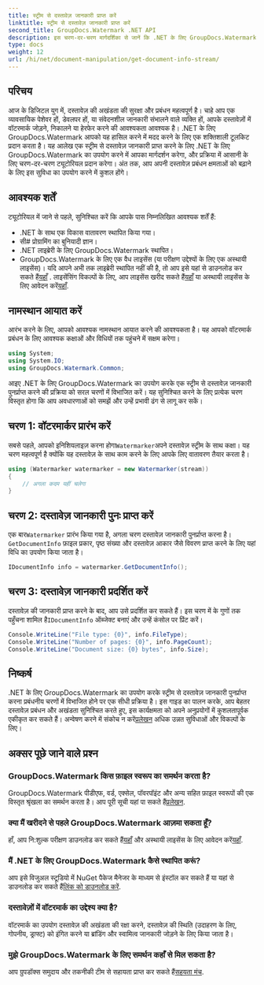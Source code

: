 ```yaml
---
title: स्ट्रीम से दस्तावेज़ जानकारी प्राप्त करें
linktitle: स्ट्रीम से दस्तावेज़ जानकारी प्राप्त करें
second_title: GroupDocs.Watermark .NET API
description: इस चरण-दर-चरण मार्गदर्शिका से जानें कि .NET के लिए GroupDocs.Watermark का उपयोग करके स्ट्रीम से दस्तावेज़ जानकारी कैसे प्राप्त करें। आपकी दस्तावेज़ प्रबंधन क्षमताएँ सहजता से।
type: docs
weight: 12
url: /hi/net/document-manipulation/get-document-info-stream/
---
```

## परिचय
आज के डिजिटल युग में, दस्तावेज़ की अखंडता की सुरक्षा और प्रबंधन महत्वपूर्ण है। चाहे आप एक व्यावसायिक पेशेवर हों, डेवलपर हों, या संवेदनशील जानकारी संभालने वाले व्यक्ति हों, आपके दस्तावेज़ों में वॉटरमार्क जोड़ने, निकालने या हेरफेर करने की आवश्यकता आवश्यक है। .NET के लिए GroupDocs.Watermark आपको यह हासिल करने में मदद करने के लिए एक शक्तिशाली टूलकिट प्रदान करता है। यह आलेख एक स्ट्रीम से दस्तावेज़ जानकारी प्राप्त करने के लिए .NET के लिए GroupDocs.Watermark का उपयोग करने में आपका मार्गदर्शन करेगा, और प्रक्रिया में आसानी के लिए चरण-दर-चरण ट्यूटोरियल प्रदान करेगा। अंत तक, आप अपनी दस्तावेज़ प्रबंधन क्षमताओं को बढ़ाने के लिए इस सुविधा का उपयोग करने में कुशल होंगे।
## आवश्यक शर्तें
ट्यूटोरियल में जाने से पहले, सुनिश्चित करें कि आपके पास निम्नलिखित आवश्यक शर्तें हैं:
- .NET के साथ एक विकास वातावरण स्थापित किया गया।
- सी# प्रोग्रामिंग का बुनियादी ज्ञान।
- .NET लाइब्रेरी के लिए GroupDocs.Watermark स्थापित।
- GroupDocs.Watermark के लिए एक वैध लाइसेंस (या परीक्षण उद्देश्यों के लिए एक अस्थायी लाइसेंस)।
 यदि आपने अभी तक लाइब्रेरी स्थापित नहीं की है, तो आप इसे यहां से डाउनलोड कर सकते हैं[यहाँ](https://releases.groupdocs.com/Watermark/net/) . लाइसेंसिंग विकल्पों के लिए, आप लाइसेंस खरीद सकते हैं[यहाँ](https://purchase.groupdocs.com/buy) या अस्थायी लाइसेंस के लिए आवेदन करें[यहाँ](https://purchase.groupdocs.com/temporary-license/).
## नामस्थान आयात करें
आरंभ करने के लिए, आपको आवश्यक नामस्थान आयात करने की आवश्यकता है। यह आपको वॉटरमार्क प्रबंधन के लिए आवश्यक कक्षाओं और विधियों तक पहुंचने में सक्षम करेगा।
```csharp
using System;
using System.IO;
using GroupDocs.Watermark.Common;
```
आइए .NET के लिए GroupDocs.Watermark का उपयोग करके एक स्ट्रीम से दस्तावेज़ जानकारी पुनर्प्राप्त करने की प्रक्रिया को सरल चरणों में विभाजित करें। यह सुनिश्चित करने के लिए प्रत्येक चरण विस्तृत होगा कि आप अवधारणाओं को समझें और उन्हें प्रभावी ढंग से लागू कर सकें।
## चरण 1: वॉटरमार्कर प्रारंभ करें
 सबसे पहले, आपको इनिशियलाइज़ करना होगा`Watermarker`अपने दस्तावेज़ स्ट्रीम के साथ कक्षा। यह चरण महत्वपूर्ण है क्योंकि यह दस्तावेज़ के साथ काम करने के लिए आपके लिए वातावरण तैयार करता है।
```csharp
using (Watermarker watermarker = new Watermarker(stream))
{
    // अगला कदम यहीं चलेगा
}
```
## चरण 2: दस्तावेज़ जानकारी पुनः प्राप्त करें
 एक बार`Watermarker` प्रारंभ किया गया है, अगला चरण दस्तावेज़ जानकारी पुनर्प्राप्त करना है।`GetDocumentInfo` फ़ाइल प्रकार, पृष्ठ संख्या और दस्तावेज़ आकार जैसे विवरण प्राप्त करने के लिए यहां विधि का उपयोग किया जाता है।
```csharp
IDocumentInfo info = watermarker.GetDocumentInfo();
```
## चरण 3: दस्तावेज़ जानकारी प्रदर्शित करें
 दस्तावेज़ की जानकारी प्राप्त करने के बाद, आप उसे प्रदर्शित कर सकते हैं। इस चरण में के गुणों तक पहुँचना शामिल है`IDocumentInfo` ऑब्जेक्ट बनाएं और उन्हें कंसोल पर प्रिंट करें।
```csharp
Console.WriteLine("File type: {0}", info.FileType);
Console.WriteLine("Number of pages: {0}", info.PageCount);
Console.WriteLine("Document size: {0} bytes", info.Size);
```

## निष्कर्ष
 .NET के लिए GroupDocs.Watermark का उपयोग करके स्ट्रीम से दस्तावेज़ जानकारी पुनर्प्राप्त करना प्रबंधनीय चरणों में विभाजित होने पर एक सीधी प्रक्रिया है। इस गाइड का पालन करके, आप बेहतर दस्तावेज़ प्रबंधन और अखंडता सुनिश्चित करते हुए, इस कार्यक्षमता को अपने अनुप्रयोगों में कुशलतापूर्वक एकीकृत कर सकते हैं। अन्वेषण करने में संकोच न करें[प्रलेखन](https://reference.groupdocs.com/Watermark/net/) अधिक उन्नत सुविधाओं और विकल्पों के लिए।
## अक्सर पूछे जाने वाले प्रश्न
### GroupDocs.Watermark किस फ़ाइल स्वरूप का समर्थन करता है?
 GroupDocs.Watermark पीडीएफ, वर्ड, एक्सेल, पॉवरपॉइंट और अन्य सहित फ़ाइल स्वरूपों की एक विस्तृत श्रृंखला का समर्थन करता है। आप पूरी सूची यहां पा सकते हैं[प्रलेखन](https://reference.groupdocs.com/Watermark/net/).
### क्या मैं खरीदने से पहले GroupDocs.Watermark आज़मा सकता हूँ?
 हाँ, आप नि:शुल्क परीक्षण डाउनलोड कर सकते हैं[यहाँ](https://releases.groupdocs.com/) और अस्थायी लाइसेंस के लिए आवेदन करें[यहाँ](https://purchase.groupdocs.com/temporary-license/).
### मैं .NET के लिए GroupDocs.Watermark कैसे स्थापित करूं?
 आप इसे विजुअल स्टूडियो में NuGet पैकेज मैनेजर के माध्यम से इंस्टॉल कर सकते हैं या यहां से डाउनलोड कर सकते हैं[लिंक को डाउनलोड करें](https://releases.groupdocs.com/Watermark/net/).
### दस्तावेज़ों में वॉटरमार्क का उद्देश्य क्या है?
वॉटरमार्क का उपयोग दस्तावेज़ की अखंडता की रक्षा करने, दस्तावेज़ की स्थिति (उदाहरण के लिए, गोपनीय, ड्राफ्ट) को इंगित करने या ब्रांडिंग और स्वामित्व जानकारी जोड़ने के लिए किया जाता है।
### मुझे GroupDocs.Watermark के लिए समर्थन कहाँ से मिल सकता है?
 आप ग्रुपडॉक्स समुदाय और तकनीकी टीम से सहायता प्राप्त कर सकते हैं[सहयता मंच](https://forum.groupdocs.com/c/watermark/19).